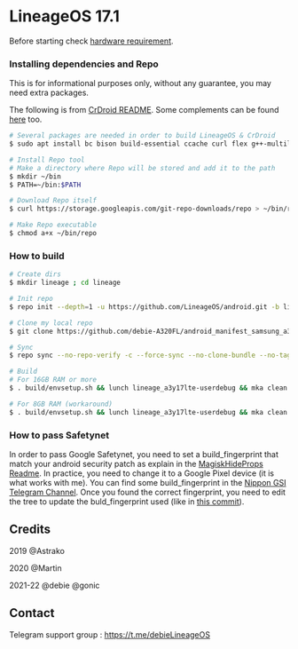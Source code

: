 # LineageOS 17.1

Before starting check [hardware requirement](https://source.android.com/setup/build/requirements).

### Installing dependencies and Repo
This is for informational purposes only, without any guarantee, you may need extra packages.

The following is from [CrDroid README](https://github.com/crdroidandroid/android).
Some complements can be found [here](https://source.android.com/setup/build/initializing) too.

```bash
# Several packages are needed in order to build LineageOS & CrDroid
$ sudo apt install bc bison build-essential ccache curl flex g++-multilib gcc-multilib git gnupg gperf imagemagick lib32ncurses5-dev lib32readline-dev lib32z1-dev liblz4-tool libncurses5 libncurses5-dev libsdl1.2-dev libssl-dev libwxgtk3.0-gtk3-dev libxml2 libxml2-utils lzop pngcrush rsync schedtool squashfs-tools xsltproc zip zlib1g-dev

# Install Repo tool
# Make a directory where Repo will be stored and add it to the path
$ mkdir ~/bin
$ PATH=~/bin:$PATH

# Download Repo itself
$ curl https://storage.googleapis.com/git-repo-downloads/repo > ~/bin/repo

# Make Repo executable
$ chmod a+x ~/bin/repo
```

### How to build ###

```bash
# Create dirs
$ mkdir lineage ; cd lineage

# Init repo
$ repo init --depth=1 -u https://github.com/LineageOS/android.git -b lineage-17.1

# Clone my local repo
$ git clone https://github.com/debie-A320FL/android_manifest_samsung_a3y17lte.git -b lineage .repo/local_manifests

# Sync
$ repo sync --no-repo-verify -c --force-sync --no-clone-bundle --no-tags --optimized-fetch --prune -j`nproc`

# Build
# For 16GB RAM or more
$ . build/envsetup.sh && lunch lineage_a3y17lte-userdebug && mka clean && mka bacon -j`nproc`

# For 8GB RAM (workaround)
$ . build/envsetup.sh && lunch lineage_a3y17lte-userdebug && mka clean && mka api-stubs-docs && mka hiddenapi-lists-docs && mka system-api-stubs-docs && mka test-api-stubs-docs && mka bacon -j`nproc`
```


### How to pass Safetynet ###

In order to pass Google Safetynet, you need to set a build_fingerprint that match your android security patch as explain in the [MagiskHideProps Readme](https://github.com/Magisk-Modules-Repo/MagiskHidePropsConf/blob/master/README.md#matching-the-android-security-patch-date).
In practice, you need to change it to a Google Pixel device (it is what works with me). You can find some build_fingerprint in the [Nippon GSI Telegram Channel](https://t.me/nippongsi). Once you found the correct fingerprint, you need to edit the tree to update the buld_fingerprint used (like in [this commit](https://github.com/debie-A320FL/android_device_samsung_universal7870-common/commit/351c6a91a134319a86f42b6d7184a1e3dd0f7d7f)).

## Credits
2019 @Astrako

2020 @Martin

2021-22 @debie @gonic

## Contact
Telegram support group : https://t.me/debieLineageOS
